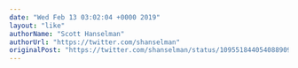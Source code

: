```yaml
---
date: "Wed Feb 13 03:02:04 +0000 2019"
layout: "like"
authorName: "Scott Hanselman"
authorUrl: "https://twitter.com/shanselman"
originalPost: "https://twitter.com/shanselman/status/1095518440540889093"
---
```

